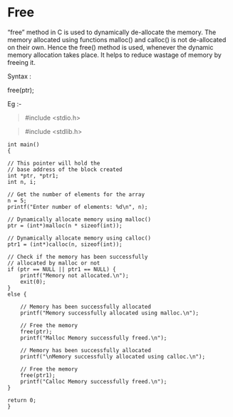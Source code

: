 # Free 

“free” method in C is used to dynamically de-allocate the memory. The memory allocated using functions malloc() and calloc() is not de-allocated on their own. Hence the free() method is used, whenever the dynamic memory allocation takes place. It helps to reduce wastage of memory by freeing it.

Syntax :
 
free(ptr);

Eg :- 

>    #include <stdio.h>

>    #include <stdlib.h>
 
    int main()
    {
 
    // This pointer will hold the
    // base address of the block created
    int *ptr, *ptr1;
    int n, i;
 
    // Get the number of elements for the array
    n = 5;
    printf("Enter number of elements: %d\n", n);
 
    // Dynamically allocate memory using malloc()
    ptr = (int*)malloc(n * sizeof(int));
 
    // Dynamically allocate memory using calloc()
    ptr1 = (int*)calloc(n, sizeof(int));
 
    // Check if the memory has been successfully
    // allocated by malloc or not
    if (ptr == NULL || ptr1 == NULL) {
        printf("Memory not allocated.\n");
        exit(0);
    }
    else {
 
        // Memory has been successfully allocated
        printf("Memory successfully allocated using malloc.\n");
 
        // Free the memory
        free(ptr);
        printf("Malloc Memory successfully freed.\n");
 
        // Memory has been successfully allocated
        printf("\nMemory successfully allocated using calloc.\n");
 
        // Free the memory
        free(ptr1);
        printf("Calloc Memory successfully freed.\n");
    }
 
    return 0;
    }
